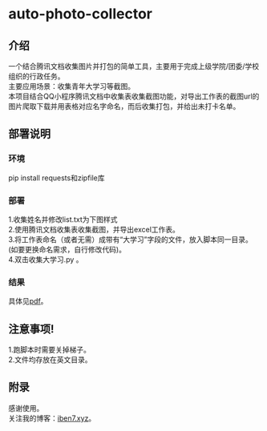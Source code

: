 # auto-photo-collector

## 介绍
一个结合腾讯文档收集图片并打包的简单工具，主要用于完成上级学院/团委/学校组织的行政任务。<br/>
主要应用场景：收集青年大学习等截图。<br/>
本项目结合QQ小程序腾讯文档中收集表收集截图功能，对导出工作表的截图url的图片爬取下载并用表格对应名字命名，而后收集打包，并给出未打卡名单。<br/>

## 部署说明
### 环境
pip install requests和zipfile库
### 部署
1.收集姓名并修改list.txt为下图样式<br/>
2.使用腾讯文档收集表收集截图，并导出excel工作表。<br/>
3.将工作表命名（或者无需）成带有“大学习”字段的文件，放入脚本同一目录。(如要更换命名需求，自行修改代码)。<br/>
4.双击收集大学习.py 。

### 结果
具体见[pdf](Readme.pdf)。

## 注意事项!
1.跑脚本时需要关掉梯子。<br/>
2.文件均存放在英文目录。

## 附录
感谢使用。<br/>
关注我的博客：[iben7.xyz](https://iben7.xyz/)。



